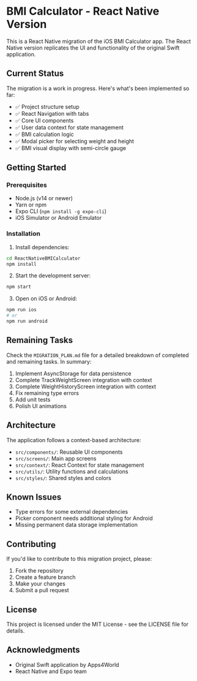 # BMI Calculator - React Native Version

This is a React Native migration of the iOS BMI Calculator app. The React Native version replicates the UI and functionality of the original Swift application.

## Current Status

The migration is a work in progress. Here's what's been implemented so far:

- ✅ Project structure setup
- ✅ React Navigation with tabs
- ✅ Core UI components
- ✅ User data context for state management 
- ✅ BMI calculation logic
- ✅ Modal picker for selecting weight and height
- ✅ BMI visual display with semi-circle gauge

## Getting Started

### Prerequisites

- Node.js (v14 or newer)
- Yarn or npm
- Expo CLI (`npm install -g expo-cli`)
- iOS Simulator or Android Emulator

### Installation

1. Install dependencies:
```bash
cd ReactNativeBMICalculator
npm install
```

2. Start the development server:
```bash
npm start
```

3. Open on iOS or Android:
```bash
npm run ios
# or
npm run android
```

## Remaining Tasks

Check the `MIGRATION_PLAN.md` file for a detailed breakdown of completed and remaining tasks. In summary:

1. Implement AsyncStorage for data persistence
2. Complete TrackWeightScreen integration with context
3. Complete WeightHistoryScreen integration with context
4. Fix remaining type errors
5. Add unit tests
6. Polish UI animations

## Architecture

The application follows a context-based architecture:

- `src/components/`: Reusable UI components
- `src/screens/`: Main app screens
- `src/context/`: React Context for state management
- `src/utils/`: Utility functions and calculations
- `src/styles/`: Shared styles and colors

## Known Issues

- Type errors for some external dependencies
- Picker component needs additional styling for Android
- Missing permanent data storage implementation

## Contributing

If you'd like to contribute to this migration project, please:

1. Fork the repository
2. Create a feature branch
3. Make your changes
4. Submit a pull request

## License

This project is licensed under the MIT License - see the LICENSE file for details.

## Acknowledgments

- Original Swift application by Apps4World
- React Native and Expo team 